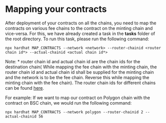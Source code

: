 # Mapping your contracts

After deployment of your contracts on all the chains, you need to map the contracts on various fee chains to the contract on the minting chain and vice-versa. For this, we have already created a task in the **tasks** folder of the root directory. To run this task, please run the following command:

`npx hardhat MAP_CONTRACTS --network <network> --router-chainid <router chain id*> --actual-chainid <actual chain id*>`

Note: \* router chain id and actual chain id are the chain ids for the destination chain( While mapping the fee chain with the minting chain, the router chain id and actual chain id shall be supplied for the minting chain and the network is to be the fee chain. Reverse this while mapping the minting chain with the fee chain). The router chain ids for different chains can be found [here](../../important-parameters/supported-chains.md).

For example: If we want to map our contract on Polygon chain with the contract on BSC chain, we would run the following command:

`npx hardhat MAP_CONTRACTS --network polygon --router-chainid 2 --actual-chainid 56`
